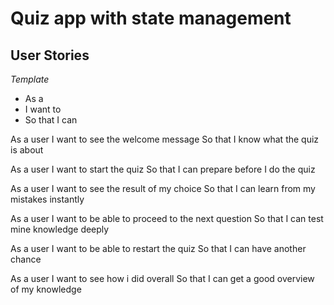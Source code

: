 # Quiz app with state management
## User Stories
*Template*
- As a <role>
- I want to <goal>
- So that I can <reason>

As a user
I want to see the welcome message
So that I know what the quiz is about

As a user
I want to start the quiz
So that I can prepare before I do the quiz

As a user
I want to see the result of my choice
So that I can learn from my mistakes instantly

As a user
I want to be able to proceed to the next question
So that I can test mine knowledge deeply

As a user
I want to be able to restart the quiz
So that I can have another chance

As a user
I want to see how i did overall
So that I can get a good overview of my knowledge